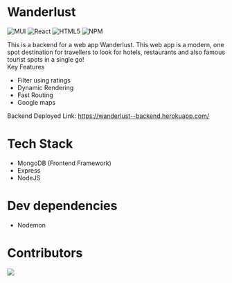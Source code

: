 # Wanderlust

![MUI](https://img.shields.io/badge/-MUI-white?style=flat-square&logo=MUI)
![React](https://img.shields.io/badge/-Reactjs-white?style=flat-square&logo=React)
![HTML5](https://img.shields.io/badge/-HTML5-white?style=flat-square&logo=HTML5)
![NPM](https://img.shields.io/badge/-NPM-white?style=flat-square&logo=NPM)

This is a backend for a web app Wanderlust.
This web app is a modern, one spot destination for travellers to look for hotels, restaurants and also famous tourist spots in a single go!<br>
Key Features
- Filter using ratings
- Dynamic Rendering
- Fast Routing
- Google maps

Backend Deployed Link: https://wanderlust--backend.herokuapp.com/

# Tech Stack
- MongoDB (Frontend Framework)
- Express
- NodeJS

# Dev dependencies
- Nodemon

# Contributors

<a href="https://github.com/SHAMUNESH/Wanderlust-MERN-Project/graphs/contributors">
  <img src="https://contrib.rocks/image?repo=SHAMUNESH/Wanderlust-MERN-Project" />
</a>

